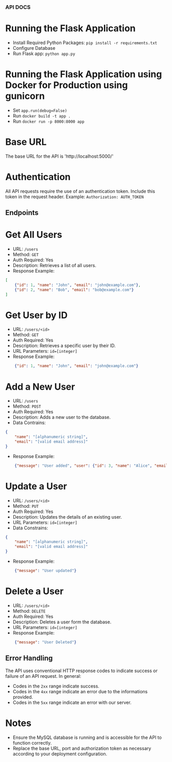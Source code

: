### API DOCS

# Running the Flask Application
- Install Required Python Packages:
`pip install -r requirements.txt`
- Configure Database
- Run Flask app:
`python app.py`

# Running the Flask Application using Docker for Production using gunicorn
- Set `app.run(debug=False)`
- Run `docker build -t app .`
- Run `docker run -p 8000:8000 app`

# Base URL
The base URL for the API is 'http://localhost:5000/'

# Authentication
All API requests require the use of an authentication token. Include this token in the request header. Example:
` Authorization: AUTH_TOKEN `

## Endpoints
# Get All Users
- URL: `/users`
- Method: `GET`
- Auth Required: Yes
- Description: Retrieves a list of all users.
- Response Example:
```json
[
    {"id": 1, "name": "John", "email": "john@example.com"},
    {"id": 2, "name": "Bob", "email": "bob@example.com"}
] 
```

# Get User by ID
- URL: `/users/<id>`
- Method: `GET`
- Auth Required: Yes
- Description: Retrieves a specific user by their ID.
- URL Parameters: `id=[integer]`
- Response Example:
```json
    {"id": 1, "name": "John", "email": "john@example.com"}
```

# Add a New User
- URL: `/users`
- Method: `POST`
- Auth Required: Yes
- Description: Adds a new user to the database.
- Data Contrains:
```json
{
    "name": "[alphanumeric string]",
    "email": "[valid email address]"
}
```
- Response Example:
```json
    {"message": "User added", "user": {"id": 3, "name": "Alice", "email": "alice@example.com"}}
```

# Update a User
- URL: `/users/<id>`
- Method: `PUT`
- Auth Required: Yes
- Description: Updates the details of an existing user.
- URL Parameters: `id=[integer]`
- Data Constrains:
```json
{
    "name": "[alphanumeric string]",
    "email": "[valid email address]"
}
```
- Response Example:
```json
    {"message": "User updated"}
```

# Delete a User
- URL: `/users/<id>`
- Method: `DELETE`
- Auth Required: Yes
- Description: Deletes a user form the database.
- URL Parameters: `id=[integer]`
- Response Example:
```json
    {"message": "User Deleted"}
```

## Error Handling
The API uses conventional HTTP response codes to indicate success or failure of an API request. In general:
- Codes in the `2xx` range indicate success.
- Codes in the `4xx` range indicate an error due to the informations provided.
- Codes in the `5xx` range indicate an error with our server.

# Notes
- Ensure the MySQL database is running and is accessible for the API to function correctly.
- Replace the base URL, port and authorization token as necessary according to your deployment configuration.


